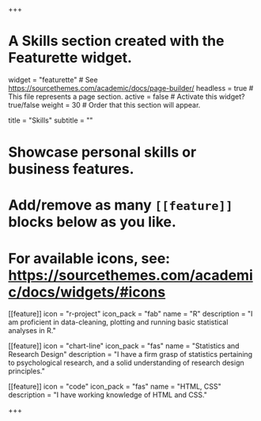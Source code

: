 +++
# A Skills section created with the Featurette widget.
widget = "featurette"  # See https://sourcethemes.com/academic/docs/page-builder/
headless = true  # This file represents a page section.
active = false    # Activate this widget? true/false
weight = 30  # Order that this section will appear.

title = "Skills"
subtitle = ""

# Showcase personal skills or business features.
# 
# Add/remove as many `[[feature]]` blocks below as you like.
# 
# For available icons, see: https://sourcethemes.com/academic/docs/widgets/#icons

[[feature]]
  icon = "r-project"
  icon_pack = "fab"
  name = "R"
  description = "I am proficient in data-cleaning, plotting and running basic statistical analyses in R."
  
[[feature]]
  icon = "chart-line"
  icon_pack = "fas"
  name = "Statistics and Research Design"
  description = "I have a firm grasp of statistics pertaining to psychological research, and a solid understanding of research design principles."  
  
[[feature]]
  icon = "code"
  icon_pack = "fas"
  name = "HTML, CSS"
  description = "I have working knowledge of HTML and CSS."

+++
